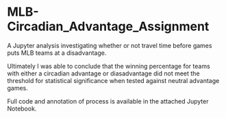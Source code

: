 # MLB-Circadian_Advantage_Assignment
A Jupyter analysis investigating whether or not travel time before games puts MLB teams at a disadvantage.

Ultimately I was able to conclude that the winning percentage for teams with either a circadian advantage or diasadvantage did not meet the threshold for statistical significance when tested against neutral advantage games.

Full code and annotation of process is available in the attached Jupyter Notebook.
